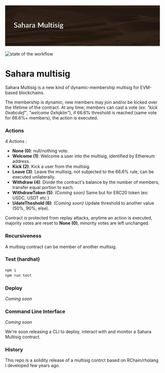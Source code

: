 ![Sahara multisig](https://github.com/fabcotech/sahara-multisig/blob/main/assets/saharamultisig.jpg?raw=true)

![state of the workflow](https://github.com/fabcotech/sahara-multisig/actions/workflows/main.yml/badge.svg)

# Sahara multisig

Sahara Multisig is a new kind of dynamic-membership multisig for EVM-based blockchains.

The membership is dynamic, new members may join and/or be kicked over the lifetime of the contract. At any time, members can cast a vote (ex: _"kick 0xabcdef"_, _"welcome 0xhijklm"_), if 66.6% threshold is reached (same vote for 66.6%+ members), the action is executed.

### Actions

4 Actions :

- **None (0)**: null/nothing vote.
- **Welcome (1)**: Welcome a user into the multisig, identified by Ethereum address.
- **Kick (2)**: Kick a user from the multisig.
- **Leave (3)**: Leave the multisig, not subjected to the 66.6% rule, can be executed unilaterally.
- **Withdraw (4)**: Divide the contract's balance by the number of members, transfer equal portion to each.
- **WithdrawToken (5)**: _(Coming soon)_ Same but for ERC20 token (ex: USDC, USDT etc.)
- **UdateTheshold (6)**: _(Coming soon)_ Update threshold to another value (50%, 90%, else).

Contract is protected from replay attacks, anytime an action is executed, majority votes are reset to **None (0)**, minority votes are left unchanged.

### Recursiveness

A multisig contract can be member of another multisig.

### Test (hardhat)

```sh
npm i
npm run test
```

### Deploy

_Coming soon_

### Command Line Interface

_Coming soon_

We're soon releasing a CLI to deploy, interact with and monitor a Sahara Multisig contract.

### History

This repo is a solidity release of a multisig contrct based on RChain/rholang I developed few years ago.
